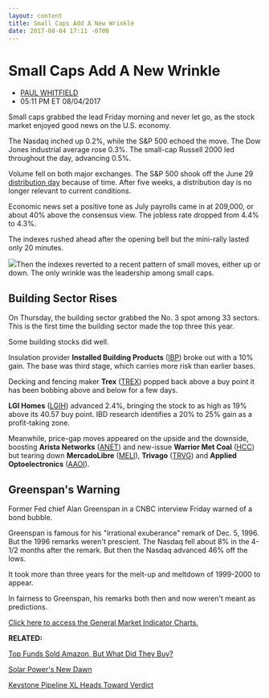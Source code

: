 ```yaml
---
layout: content
title: Small Caps Add A New Wrinkle
date: 2017-08-04 17:11 -0700
---
```



Small Caps Add A New Wrinkle
=============================




* [PAUL WHITFIELD](https://www.investors.com/author/whitfieldp/ "Posts by PAUL WHITFIELD")
* 05:11 PM ET 08/04/2017




Small caps grabbed the lead Friday morning and never let go, as the stock market enjoyed good news on the U.S. economy.




The Nasdaq inched up 0.2%, while the S&P 500 echoed the move. The Dow Jones industrial average rose 0.3%. The small-cap Russell 2000 led throughout the day, advancing 0.5%.


Volume fell on both major exchanges. The S&P 500 shook off the June 29 [distribution day](http://education.investors.com/lesson.aspx?id=735759&sourceid=735764) because of time. After five weeks, a distribution day is no longer relevant to current conditions.


Economic news set a positive tone as July payrolls came in at 209,000, or about 40% above the consensus view. The jobless rate dropped from 4.4% to 4.3%.


The indexes rushed ahead after the opening bell but the mini-rally lasted only 20 minutes.


![](https://www.investors.com/wp-content/uploads/2017/08/MP080417.png)Then the indexes reverted to a recent pattern of small moves, either up or down. The only wrinkle was the leadership among small caps.


Building Sector Rises
---------------------


On Thursday, the building sector grabbed the No. 3 spot among 33 sectors. This is the first time the building sector made the top three this year.


Some building stocks did well.


Insulation provider **Installed Building Products** ([IBP](https://research.investors.com/quote.aspx?symbol=IBP)) broke out with a 10% gain. The base was third stage, which carries more risk than earlier bases.


Decking and fencing maker **Trex** ([TREX](https://research.investors.com/quote.aspx?symbol=TREX)) popped back above a buy point it has been bobbing above and below for a few days.


**LGI Homes** ([LGIH](https://research.investors.com/quote.aspx?symbol=LGIH)) advanced 2.4%, bringing the stock to as high as 19% above its 40.57 buy point. IBD research identifies a 20% to 25% gain as a profit-taking zone.


Meanwhile, price-gap moves appeared on the upside and the downside, boosting **Arista Networks** ([ANET](https://research.investors.com/quote.aspx?symbol=ANET)) and new-issue **Warrior Met Coal** ([HCC](https://research.investors.com/quote.aspx?symbol=HCC)) but tearing down **MercadoLibre** ([MELI](https://research.investors.com/quote.aspx?symbol=MELI)), **Trivago** ([TRVG](https://research.investors.com/quote.aspx?symbol=TRVG)) and **Applied Optoelectronics** ([AAOI](https://research.investors.com/quote.aspx?symbol=AAOI)).


Greenspan's Warning
-------------------


Former Fed chief Alan Greenspan in a CNBC interview Friday warned of a bond bubble.


Greenspan is famous for his "irrational exuberance" remark of Dec. 5, 1996. But the 1996 remarks weren't prescient. The Nasdaq fell about 8% in the 4-1/2 months after the remark. But then the Nasdaq advanced 46% off the lows.


It took more than three years for the melt-up and meltdown of 1999-2000 to appear.


In fairness to Greenspan, his remarks both then and now weren't meant as predictions.


[Click here to access the General Market Indicator Charts.](https://www.investors.com/wp-content/uploads/2017/08/GMI_080717.pdf)


**RELATED:**


[Top Funds Sold Amazon, But What Did They Buy?](https://www.investors.com/etfs-and-funds/mutual-funds/which-stocks-are-the-best-mutual-funds-buying-and-selling/)


[Solar Power's New Dawn](https://www.investors.com/research/industry-snapshot/solar-stocks-rebound-into-a-future-clouded-by-trump-china/)


[Keystone Pipeline XL Heads Toward Verdict](https://www.investors.com/research/the-income-investor/keystone-xl-heads-for-final-approval-suncor-stands-to-gain/)





